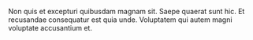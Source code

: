 Non quis et excepturi quibusdam magnam sit. Saepe quaerat sunt hic. Et recusandae consequatur est quia unde. Voluptatem qui autem magni voluptate accusantium et.